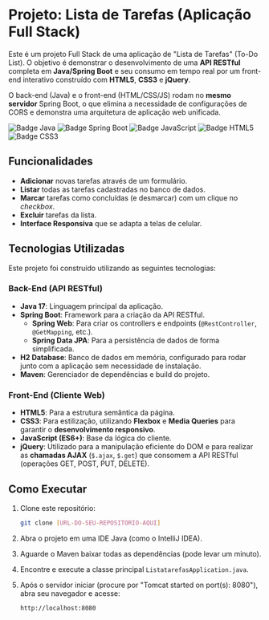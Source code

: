 # Projeto: Lista de Tarefas (Aplicação Full Stack)

Este é um projeto Full Stack de uma aplicação de "Lista de Tarefas" (To-Do List). O objetivo é demonstrar o desenvolvimento de uma **API RESTful** completa em **Java/Spring Boot** e seu consumo em tempo real por um front-end interativo construído com **HTML5**, **CSS3** e **jQuery**.

O back-end (Java) e o front-end (HTML/CSS/JS) rodam no **mesmo servidor** Spring Boot, o que elimina a necessidade de configurações de CORS e demonstra uma arquitetura de aplicação web unificada.

![Badge Java](https://img.shields.io/badge/Java-17-blue.svg)
![Badge Spring Boot](https://img.shields.io/badge/Spring%20Boot-brightgreen.svg)
![Badge JavaScript](https://img.shields.io/badge/JavaScript-jQuery-yellow.svg)
![Badge HTML5](https://img.shields.io/badge/HTML5-E34F26.svg)
![Badge CSS3](https://img.shields.io/badge/CSS3-1572B6.svg)

## Funcionalidades

* **Adicionar** novas tarefas através de um formulário.
* **Listar** todas as tarefas cadastradas no banco de dados.
* **Marcar** tarefas como concluídas (e desmarcar) com um clique no *checkbox*.
* **Excluir** tarefas da lista.
* **Interface Responsiva** que se adapta a telas de celular.

## Tecnologias Utilizadas

Este projeto foi construído utilizando as seguintes tecnologias:

### Back-End (API RESTful)

* **Java 17**: Linguagem principal da aplicação.
* **Spring Boot**: Framework para a criação da API RESTful.
    * **Spring Web**: Para criar os controllers e endpoints (`@RestController`, `@GetMapping`, etc.).
    * **Spring Data JPA**: Para a persistência de dados de forma simplificada.
* **H2 Database**: Banco de dados em memória, configurado para rodar junto com a aplicação sem necessidade de instalação.
* **Maven**: Gerenciador de dependências e build do projeto.

### Front-End (Cliente Web)

* **HTML5**: Para a estrutura semântica da página.
* **CSS3**: Para estilização, utilizando **Flexbox** e **Media Queries** para garantir o **desenvolvimento responsivo**.
* **JavaScript (ES6+)**: Base da lógica do cliente.
* **jQuery**: Utilizado para a manipulação eficiente do DOM e para realizar as **chamadas AJAX** (`$.ajax`, `$.get`) que consomem a API RESTful (operações GET, POST, PUT, DELETE).

## Como Executar

1.  Clone este repositório:
    ```bash
    git clone [URL-DO-SEU-REPOSITORIO-AQUI]
    ```
2.  Abra o projeto em uma IDE Java (como o IntelliJ IDEA).
3.  Aguarde o Maven baixar todas as dependências (pode levar um minuto).
4.  Encontre e execute a classe principal `ListatarefasApplication.java`.
5.  Após o servidor iniciar (procure por "Tomcat started on port(s): 8080"), abra seu navegador e acesse:
    
    `http://localhost:8080`
